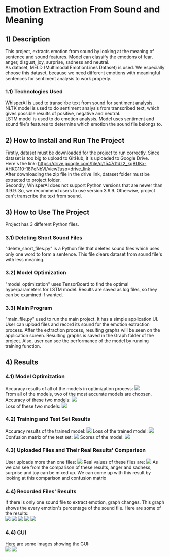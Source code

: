 # Emotion Extraction From Sound and Meaning
## 1) Description
This project, extracts emotion from sound by looking at the meaning of sentence and sound features. Model can classify the emotions of fear, anger, disgust, joy, surprise, sadness and neutral. 
<br>As dataset, MELD (Multimodal EmotionLines Dataset) is used. We especially choose this dataset, because we need different emotions with meaningful sentences for sentiment analysis to work properly.
### 1.1) Technologies Used
WhisperAI is used to transcirbe text from sound for sentiment analysis. 
<br>NLTK model is used to do sentiment analysis from transcribed text, which gives possible results of positive, negative and neutral.
<br>LSTM model is used to do emotion analysis. Model uses sentiment and sound file's features to determine which emotion the sound file belongs to.

## 2) How to Install and Run The Project
Firstly, dataset must be downloaded for the project to run correctly. Since dataset is too big to upload to GitHub, it is uploaded to Google Drive. 
<br>Here's the link: https://drive.google.com/file/d/1547d1dz2_kgBUKx-AHKC110-18PeNbVl/view?usp=drive_link
<br>After downloading the zip file in the drive link, dataset folder must be extracted to project folder.
<br>Secondly, WhisperAI does not support Python versions that are newer than 3.9.9. So, we recommend users to use version 3.9.9. Otherwise, project can't transcribe the text from sound.

## 3) How to Use The Project
Project has 3 different Python files.
### 3.1) Deleting Short Sound Files
"delete_short_files.py" is a Python file that deletes sound files which uses only one word to form a sentence. This file clears dataset from sound file's with less meaning.
### 3.2) Model Optimization
"model_optimization" uses TensorBoard to find the optimal hyperparameters for LSTM model. Results are saved as log files, so they can be examined if wanted.
### 3.3) Main Program
"main_file.py" used to run the main project. It has a simple application UI. User can upload files and record its sound for the emotion extraction process. After the extraction process, resulting graphs will be seen on the application screen. Resulting graphs is saved in the Graph folder of the project. Also, user can see the performance of the model by running training function.

## 4) Results
### 4.1) Model Optimization
Accuracy results of all of the models in optimization process:
<img src=https://github.com/MBToker/Emotion_extraction_from_sound_and_meaning/blob/main/graphs/optimization_graph1.png>
<br>From all of the models, two of the most accurate models are choosen. Accuracy of these two models:
<img src=https://github.com/MBToker/Emotion_extraction_from_sound_and_meaning/blob/main/graphs/optimization_graph2.png>
<br>Loss of these two models:
<img src=https://github.com/MBToker/Emotion_extraction_from_sound_and_meaning/blob/main/graphs/optimization_graph3.png>

### 4.2) Training and Test Set Results
Accuracy results of the trained model:
<img src=https://github.com/MBToker/Emotion_extraction_from_sound_and_meaning/blob/main/graphs/accuracy.png>
Loss of the trained model:
<img src=https://github.com/MBToker/Emotion_extraction_from_sound_and_meaning/blob/main/graphs/loss.PNG>
Confusion matrix of the test set:
<img src=https://github.com/MBToker/Emotion_extraction_from_sound_and_meaning/blob/main/graphs/confusion_matrix.png>
Scores of the model:
<img src=https://github.com/MBToker/Emotion_extraction_from_sound_and_meaning/blob/main/graphs/scores.png>

### 4.3) Uploaded Files and Their Real Results' Comparison
User uploads more than one files:
<img src=https://github.com/MBToker/Emotion_extraction_from_sound_and_meaning/blob/main/graphs/table.png>
Real values of these files are:
<img src=https://github.com/MBToker/Emotion_extraction_from_sound_and_meaning/blob/main/graphs/real_values%20of_table.PNG>
As we can see from the comparison of these results, anger and sadness, surprise and joy can be mixed up. We can come up with this result by looking at this comparison and confusion matrix

### 4.4) Recorded Files' Results
If there is only one sound file to extract emotion, graph changes. This graph shows the every emotion's percentage of the sound file. Here are some of the results:
<br>
<img src=https://github.com/MBToker/Emotion_extraction_from_sound_and_meaning/blob/main/graphs/percentages.png>
<img src=https://github.com/MBToker/Emotion_extraction_from_sound_and_meaning/blob/main/graphs/percentages_anger.png>
<img src=https://github.com/MBToker/Emotion_extraction_from_sound_and_meaning/blob/main/graphs/percentages_sadness.png>
<img src=https://github.com/MBToker/Emotion_extraction_from_sound_and_meaning/blob/main/graphs/percentages_joy.png>
<img src=https://github.com/MBToker/Emotion_extraction_from_sound_and_meaning/blob/main/graphs/percentages_anger1.png>

### 4.4) GUI
Here are some images showing the GUI:
<br>
<img src=https://github.com/MBToker/Emotion_extraction_from_sound_and_meaning/blob/main/graphs/UI_image.png>
<img src=https://github.com/MBToker/Emotion_extraction_from_sound_and_meaning/blob/main/graphs/UI_image_table.png>












